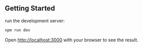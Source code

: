 
## Getting Started

run the development server:

```bash
npm run dev

```

Open [http://localhost:3000](http://localhost:3000) with your browser to see the result.

